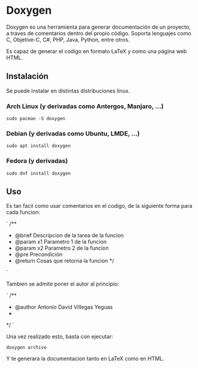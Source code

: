 # Doxygen

Doxygen es una herramienta para generar documentación de un proyecto, a traves de comentarios dentro del propio código. Soporta lenguajes como C, Objetive-C, C#, PHP, Java, Python, entre otros.

Es capaz de generar el codigo en formato LaTeX y como una página web HTML.

## Instalación

Se puede instalar en distintas distribuciones linux.

### Arch Linux (y derivadas como Antergos, Manjaro, ...)

`sudo pacman -S doxygen`

### Debian (y derivadas como Ubuntu, LMDE, ...)

`sudo apt install doxygen`

### Fedora (y derivadas)

`sudo dnf install doxygen`

## Uso

Es tan facil como usar comentarios en el codigo, de la siguiente forma para cada funcion:

`
/**
*   @brief Descripcion de la tarea de la funcion
*   @param x1 Parametro 1 de la funcion
*   @param x2 Parametro 2 de la funcion
*   @pre   Precondición
*   @return Cosas que retorna la funcion
*/

`

Tambien se admite poner el autor al principio:

`
/**
*   @author Antonio David Villegas Yeguas
*
*/
`


Una vez realizado esto, basta con ejecutar:

`doxygen archivo`

Y te generara la documentacion tanto en LaTeX como en HTML.